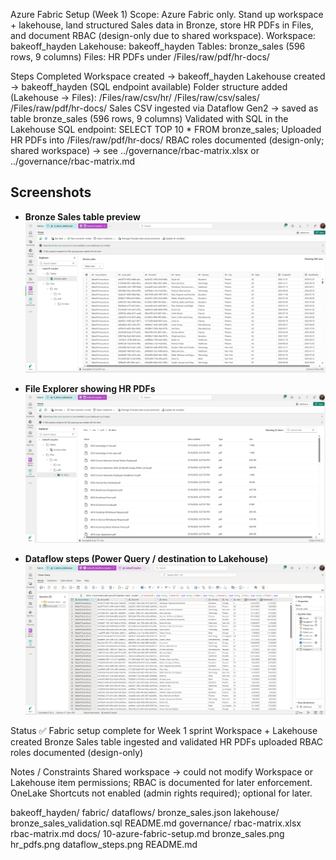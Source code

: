 Azure Fabric Setup (Week 1)
Scope: Azure Fabric only. Stand up workspace + lakehouse, land structured Sales data in Bronze, store HR PDFs in Files, and document RBAC (design-only due to shared workspace).
Workspace: bakeoff_hayden
Lakehouse: bakeoff_hayden
Tables: bronze_sales (596 rows, 9 columns)
Files: HR PDFs under /Files/raw/pdf/hr-docs/

Steps Completed
Workspace created → bakeoff_hayden
Lakehouse created → bakeoff_hayden (SQL endpoint available)
Folder structure added (Lakehouse → Files):
/Files/raw/csv/hr/
/Files/raw/csv/sales/
/Files/raw/pdf/hr-docs/
Sales CSV ingested via Dataflow Gen2 → saved as table bronze_sales (596 rows, 9 columns)
Validated with SQL in the Lakehouse SQL endpoint:
SELECT TOP 10 * FROM bronze_sales;
Uploaded HR PDFs into /Files/raw/pdf/hr-docs/
RBAC roles documented (design-only; shared workspace) → see ../governance/rbac-matrix.xlsx
 or ../governance/rbac-matrix.md

 ## Screenshots

- **Bronze Sales table preview**  
  ![Bronze Sales table](./bronze_sales.png)

- **File Explorer showing HR PDFs**  
  ![HR PDFs](./hr_pdfs.png)

- **Dataflow steps (Power Query / destination to Lakehouse)**  
  ![Dataflow Steps](./dataflow_steps.png)

Status
✅ Fabric setup complete for Week 1 sprint
Workspace + Lakehouse created
Bronze Sales table ingested and validated
HR PDFs uploaded
RBAC roles documented (design-only)

Notes / Constraints
Shared workspace → could not modify Workspace or Lakehouse item permissions; RBAC is documented for later enforcement.
OneLake Shortcuts not enabled (admin rights required); optional for later.

bakeoff_hayden/
  fabric/
    dataflows/
      bronze_sales.json
    lakehouse/
      bronze_sales_validation.sql
    README.md
  governance/
    rbac-matrix.xlsx
    rbac-matrix.md
  docs/
    10-azure-fabric-setup.md
    bronze_sales.png
    hr_pdfs.png
    dataflow_steps.png
  README.md

